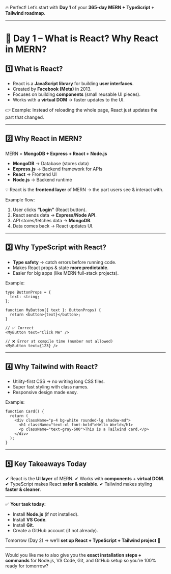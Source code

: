 🔥 Perfect! Let’s start with **Day 1** of your **365-day MERN + TypeScript + Tailwind roadmap**.

---

# 📅 Day 1 – What is React? Why React in MERN?

## 1️⃣ What is React?

* React is a **JavaScript library** for building **user interfaces**.
* Created by **Facebook (Meta)** in 2013.
* Focuses on building **components** (small reusable UI pieces).
* Works with a **virtual DOM** → faster updates to the UI.

👉 Example: Instead of reloading the whole page, React just updates the part that changed.

---

## 2️⃣ Why React in MERN?

MERN = **MongoDB + Express + React + Node.js**

* **MongoDB** → Database (stores data)
* **Express.js** → Backend framework for APIs
* **React** → Frontend UI
* **Node.js** → Backend runtime

💡 React is the **frontend layer** of MERN → the part users see & interact with.

Example flow:

1. User clicks **“Login”** (React button).
2. React sends data → **Express/Node API**.
3. API stores/fetches data → **MongoDB**.
4. Data comes back → React updates UI.

---

## 3️⃣ Why TypeScript with React?

* **Type safety** → catch errors before running code.
* Makes React props & state **more predictable**.
* Easier for big apps (like MERN full-stack projects).

Example:

```tsx
type ButtonProps = {
  text: string;
};

function MyButton({ text }: ButtonProps) {
  return <button>{text}</button>;
}

// ✅ Correct
<MyButton text="Click Me" />

// ❌ Error at compile time (number not allowed)
<MyButton text={123} />
```

---

## 4️⃣ Why Tailwind with React?

* Utility-first CSS → no writing long CSS files.
* Super fast styling with class names.
* Responsive design made easy.

Example:

```tsx
function Card() {
  return (
    <div className="p-4 bg-white rounded-lg shadow-md">
      <h1 className="text-xl font-bold">Hello World</h1>
      <p className="text-gray-600">This is a Tailwind card.</p>
    </div>
  );
}
```

---

## 5️⃣ Key Takeaways Today

✔ React is the **UI layer** of MERN.
✔ Works with **components** + **virtual DOM**.
✔ TypeScript makes React **safer & scalable**.
✔ Tailwind makes styling **faster & cleaner**.

---

✅ **Your task today:**

* Install **Node.js** (if not installed).
* Install **VS Code**.
* Install **Git**.
* Create a GitHub account (if not already).

Tomorrow (Day 2) → we’ll **set up React + TypeScript + Tailwind project** 🚀

---

Would you like me to also give you the **exact installation steps + commands** for Node.js, VS Code, Git, and GitHub setup so you’re 100% ready for tomorrow?
